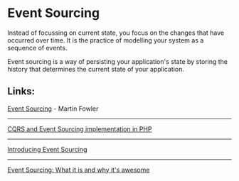 # Event Sourcing

Instead of focussing on current state, you focus on the changes that have occurred over time.
It is the practice of modelling your system as a sequence of events.


Event sourcing is a way of persisting your application's state by storing the history that determines the current state of your application.

Links:
---
[Event Sourcing](https://martinfowler.com/eaaDev/EventSourcing.html) - Martin Fowler

---
[CQRS and Event Sourcing implementation in PHP](https://tsh.io/blog/cqrs-event-sourcing-php-1/)

---
[Introducing Event Sourcing](https://docs.microsoft.com/en-us/previous-versions/msp-n-p/jj591559(v=pandp.10))

---
[Event Sourcing: What it is and why it's awesome](https://dev.to/barryosull/event-sourcing-what-it-is-and-why-its-awesome)

